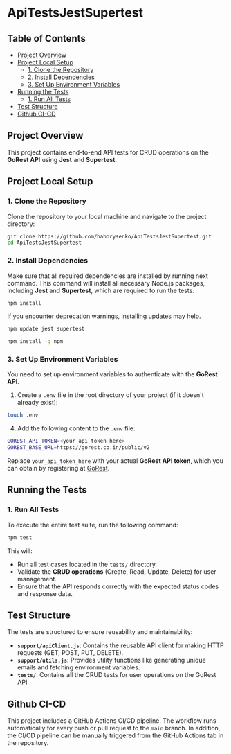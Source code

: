 # ApiTestsJestSupertest
## Table of Contents
- [Project Overview](#project-overview)
- [Project Local Setup](#project-setup)
  - [1. Clone the Repository](#1-clone-the-reposiory)
  - [2. Install Dependencies](#2-install-dependencies)
  - [3. Set Up Environment Variables](#3-set-up-environment-variables)
- [Running the Tests](#running-the-tests)
  - [1. Run All Tests](#1-run-all-tests)
- [Test Structure](#test-structure)
- [Github CI-CD](#github-ci-cd)

## Project Overview
This project contains end-to-end API tests for CRUD operations on the **GoRest API** using **Jest** and **Supertest**.

## Project Local Setup
### 1. Clone the Repository

Clone the repository to your local machine and navigate to the project directory:
```bash  
git clone https://github.com/haborysenko/ApiTestsJestSupertest.git  
cd ApiTestsJestSupertest
```

### 2. Install Dependencies
Make sure that all required dependencies are installed by running next command.
This command will install all necessary Node.js packages, including **Jest** and **Supertest**, which are required to run the tests.
```bash  
npm install
```

If you encounter deprecation warnings, installing updates may help.
```bash  
npm update jest supertest
```
```bash  
npm install -g npm
```

### 3. Set Up Environment Variables
You need to set up environment variables to authenticate with the **GoRest API**.

1. Create a `.env` file in the root directory of your project (if it doesn't already exist):
```bash  
touch .env
```

4. Add the following content to the `.env` file:
```bash  
GOREST_API_TOKEN=<your_api_token_here>  
GOREST_BASE_URL=https://gorest.co.in/public/v2
```

Replace `your_api_token_here` with your actual **GoRest API token**, which you can obtain by registering at [GoRest](https://gorest.co.in).

## Running the Tests
### 1. Run All Tests
To execute the entire test suite, run the following command:
```bash  
npm test
```

This will:
- Run all test cases located in the `tests/` directory.
- Validate the **CRUD operations** (Create, Read, Update, Delete) for user management.
- Ensure that the API responds correctly with the expected status codes and response data.

## Test Structure
The tests are structured to ensure reusability and maintainability:

- **`support/apiClient.js`**: Contains the reusable API client for making HTTP requests (GET, POST, PUT, DELETE).
- **`support/utils.js`**: Provides utility functions like generating unique emails and fetching environment variables.
- **`tests/`**: Contains all the CRUD tests for user operations on the GoRest API

## Github CI-CD
This project includes a GitHub Actions CI/CD pipeline.
The workflow runs automatically for every push or pull request to the `main` branch.
In addition, the CI/CD pipeline can be manually triggered from the GitHub Actions tab in the repository.